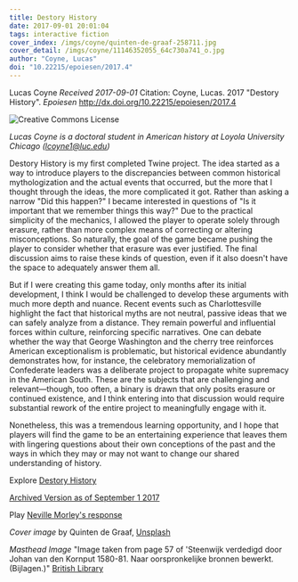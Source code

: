 ```yaml
---
title: Destory History
date: 2017-09-01 20:01:04
tags: interactive fiction
cover_index: /imgs/coyne/quinten-de-graaf-258711.jpg
cover_detail: /imgs/coyne/11146352055_64c730a741_o.jpg
author: "Coyne, Lucas"
doi: "10.22215/epoiesen/2017.4"
---
```


Lucas Coyne
_Received 2017-09-01_
Citation: Coyne, Lucas. 2017 "Destory History". _Epoiesen_ http://dx.doi.org/10.22215/epoiesen/2017.4

<a rel="license" href="http://creativecommons.org/licenses/by-sa/4.0/"><img alt="Creative Commons License" style="border-width:0" src="https://i.creativecommons.org/l/by-sa/4.0/80x15.png" align="left" /></a><br />

_Lucas Coyne is a doctoral student in American history at Loyola University Chicago (lcoyne1@luc.edu)_

Destory History is my first completed Twine project. The idea started as a way to introduce players to the discrepancies between common historical mythologization and the actual events that occurred, but the more that I thought through the ideas, the more complicated it got. Rather than asking a narrow "Did this happen?" I became interested in questions of "Is it important that we remember things this way?" Due to the practical simplicity of the mechanics, I allowed the player to operate solely through erasure, rather than more complex means of correcting or altering misconceptions. So naturally, the goal of the game became pushing the player to consider whether that erasure was ever justified. The final discussion aims to raise these kinds of question, even if it also doesn't have the space to adequately answer them all.

But if I were creating this game today, only months after its initial development, I think I would be challenged to develop these arguments with much more depth and nuance. Recent events such as Charlottesville highlight the fact that historical myths are not neutral, passive ideas that we can safely analyze from a distance. They remain powerful and influential forces within culture, reinforcing specific narratives. One can debate whether the way that George Washington and the cherry tree reinforces American exceptionalism is problematic, but historical evidence abundantly demonstrates how, for instance, the celebratory memorialization of Confederate leaders was a deliberate project to propagate white supremacy in the American South. These are the subjects that are challenging and relevant—though, too often, a binary is drawn that only posits erasure or continued existence, and I think entering into that discussion would require substantial rework of the entire project to meaningfully engage with it.

Nonetheless, this was a tremendous learning opportunity, and I hope that players will find the game to be an entertaining experience that leaves them with lingering questions about their own conceptions of the past and the ways in which they may or may not want to change our shared understanding of history.

Explore [Destory History](http://philome.la/lucaswcoyne/destory-history-v10)

<a href="http://smgjournal.github.io/artefacts/DESTORY_HISTORY.html" target="_blank">Archived Version as of September 1 2017</a>

Play [Neville Morley's response](/2017/09/08/destory-history-response1/)

_Cover image_ by Quinten de Graaf, [Unsplash](https://unsplash.com/photos/jpHAQk3KSAM)

_Masthead Image_ "Image taken from page 57 of 'Steenwijk verdedigd door Johan van den Kornput 1580-81. Naar oorspronkelijke bronnen bewerkt. (Bijlagen.)" [British Library](https://www.flickr.com/photos/britishlibrary/11146352055)
